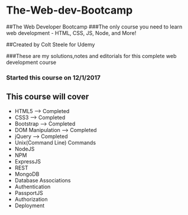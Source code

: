 # The-Web-dev-Bootcamp

##The Web Developer Bootcamp
###The only course you need to learn web development - HTML, CSS, JS, Node, and More!

##Created by Colt Steele for Udemy

###These are my solutions,notes and editorials for this complete web development course
### Started this course on 12/1/2017

## This course will cover 
* HTML5 --> Completed
* CSS3 --> Completed
* Bootstrap --> Completed
* DOM Manipulation --> Completed
* jQuery --> Completed
* Unix(Command Line) Commands 
* NodeJS 
* NPM
* ExpressJS
* REST
* MongoDB
* Database Associations
* Authentication
* PassportJS
* Authorization
* Deployment
